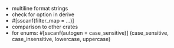 - multiline format strings
- check for option in derive
- #[sscanf(filter_map = ...)]
- comparison to other crates
- for enums: #[sscanf(autogen = case_sensitive)] (case_sensitive, case_insensitive, lowercase, uppercase)
